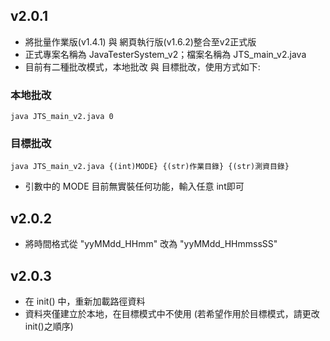 ## v2.0.1
- 將批量作業版(v1.4.1) 與 網頁執行版(v1.6.2)整合至v2正式版
- 正式專案名稱為 JavaTesterSystem_v2；檔案名稱為 JTS_main_v2.java
- 目前有二種批改模式，本地批改 與 目標批改，使用方式如下:
### 本地批改  
```
java JTS_main_v2.java 0
```
### 目標批改  
```
java JTS_main_v2.java {(int)MODE} {(str)作業目錄} {(str)測資目錄}
```
- 引數中的 MODE 目前無實裝任何功能，輸入任意 int即可

## v2.0.2
- 將時間格式從 "yyMMdd_HHmm" 改為 "yyMMdd_HHmmssSS"

## v2.0.3
- 在 init() 中，重新加載路徑資料
- 資料夾僅建立於本地，在目標模式中不使用 (若希望作用於目標模式，請更改init()之順序)